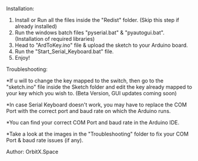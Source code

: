Installation: 

1. Install or Run all the files inside the "Redist" folder. (Skip this step if already installed)
2. Run the windows batch files "pyserial.bat" & "pyautogui.bat". (Installation of required libraries)
3. Head to "ArdToKey.ino" file & upload the sketch to your Arduino board.
4. Run the "Start_Serial_Keyboard.bat" file.
5. Enjoy!


Troubleshooting:

*If u will to change the key mapped to the switch, then go to the "sketch.ino" file inside the Sketch folder and edit the key already mapped to your key which you wish to. (Beta Version, GUI updates coming soon)

*In case Serial Keyboard doesn't work, you may have to replace the COM Port with the correct port and baud rate on which the Arduino runs.

*You can find your correct COM Port and baud rate in the Arduino IDE.
	
*Take a look at the images in the "Troubleshooting" folder to fix your COM Port & baud rate issues (if any).


Author: OrbitX.Space
